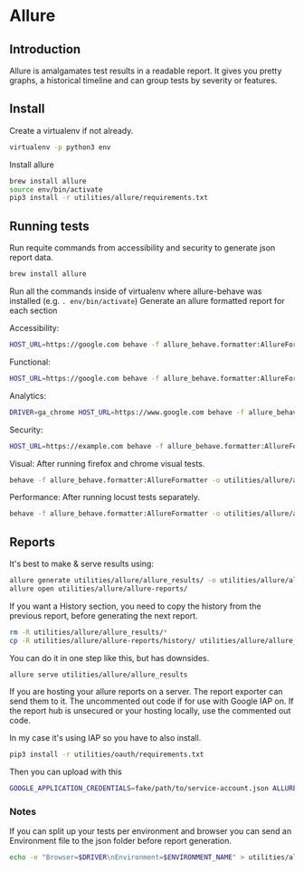 # Allure

## Introduction

Allure is amalgamates test results in a readable report. It gives you pretty
graphs, a historical timeline and can group tests by severity or features.


## Install

Create a virtualenv if not already.

```bash
virtualenv -p python3 env
```

Install allure

```bash
brew install allure
source env/bin/activate
pip3 install -r utilities/allure/requirements.txt
```


## Running tests

Run requite commands from accessibility and security to generate json report data.

```bash
brew install allure
```

Run all the commands inside of virtualenv where allure-behave was installed
(e.g. `. env/bin/activate`) Generate an allure formatted report for each
section

Accessibility:

```bash
HOST_URL=https://google.com behave -f allure_behave.formatter:AllureFormatter -o utilities/allure/allure_results ./accessibility/features
```

Functional:

```bash
HOST_URL=https://google.com behave -f allure_behave.formatter:AllureFormatter -o utilities/allure/allure_results ./functionalfeatures
```

Analytics:

```bash
DRIVER=ga_chrome HOST_URL=https://www.google.com behave -f allure_behave.formatter:AllureFormatter -o utilities/allure/allure_results ./analytics/features
```

Security:

```bash
HOST_URL=https://example.com behave -f allure_behave.formatter:AllureFormatter -o utilities/allure/allure_results ./security/features
```

Visual:
After running firefox and chrome visual tests.

```bash
behave -f allure_behave.formatter:AllureFormatter -o utilities/allure/allure_results/ visual/features/ --no-skipped
```

Performance:
After running locust tests separately.

```bash
behave -f allure_behave.formatter:AllureFormatter -o utilities/allure/allure_results/ performance/features/ --no-skipped
```


## Reports

It's best to make & serve results using:

```bash
allure generate utilities/allure/allure_results/ -o utilities/allure/allure-reports/ --clean
allure open utilities/allure/allure-reports/
```

If you want a History section, you need to copy the history from the previous
report, before generating the next report.

```bash
rm -R utilities/allure/allure_results/*
cp -R utilities/allure/allure-reports/history/ utilities/allure/allure_results/history
```

You can do it in one step like this, but has downsides.

```bash
allure serve utilities/allure/allure_results
```


If you are hosting your allure reports on a server. The report exporter can send
them to it. The uncommented out code if for use with Google IAP on. If the
report hub is unsecured or your hosting locally, use the commented out code.

In my case it's using IAP so you have to also install.

```bash
pip3 install -r utilities/oauth/requirements.txt
```

Then you can upload with this

```bash
GOOGLE_APPLICATION_CREDENTIALS=fake/path/to/service-account.json ALLURE_PROJECT_NAME=example ALLURE_HUB_CLIENT_ID=fake-##s-for-cloud-console-client-id.apps.googleusercontent.com  ALLURE_REPORT_HUB_URL=https://example/allure-hub.com python3 utilities/allure/report_exporter.py
```


### Notes

If you can split up your tests per environment and browser you can send an
Environment file to the json folder before report generation.

```bash
echo -e "Browser=$DRIVER\nEnvironment=$ENVIRONMENT_NAME" > utilities/allure/allure_results/environment.properties
```
